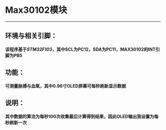 # Max30102模块
---
## 环境与相关引脚：
#### 该程序基于*STM32F103*，其中SCL为PC12，SDA为PC11，MAX30102的INT引脚为PB5
## 功能：
#### 可测量脉搏与血氧，其中0.96寸OLED屏幕可每秒刷新显示数据
## 说明：
#### 其中数据的算法为每秒100次收集最后计算得到结果，因此OLED输出我设置为每秒刷新一次
